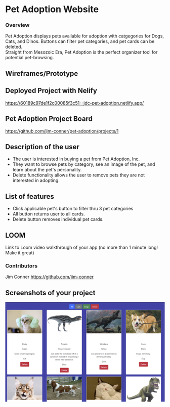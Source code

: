# Pet Adoption Website

### Overview
Pet Adoption displays pets available for adoption with catgegories for Dogs, Cats, and Dinos. 
Buttons can filter pet categories, and pet cards can be deleted.  
Straight from Mesozoic Era, Pet Adoption is the perfect organizer tool for potential pet-browsing.

## Wireframes/Prototype

## Deployed Project with Nelify 
https://60189c97de1f2c00085f3c51--jdc-pet-adoption.netlify.app/

## Pet Adoption Project Board
https://github.com/jim-conner/pet-adoption/projects/1

## Description of the user
- The user is interested in buying a pet from Pet Adoption, Inc. 
- They want to browse pets by category, see an image of the pet,
    and learn about the pet's personality.
- Delete functionality allows the user to remove pets they are not interested in adopting.

## List of features
* Click applicable pet's button to filter thru 3 pet categories
* All button returns user to all cards.
* Delete button removes individual pet cards.

## LOOM 
Link to Loom video walkthrough of your app (no more than 1 minute long! Make it great)

### Contributors
Jim Conner https://github.com/jim-conner

## Screenshots of your project
![Screenshot of Pet Adoption](https://github.com/jim-conner/pet-adoption/blob/master/Screenshot%202021-02-03%20213009.png "Pet Adoption Screenshot")

 


